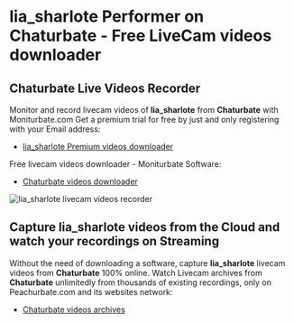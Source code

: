 # lia_sharlote Performer on Chaturbate - Free LiveCam videos downloader

## Chaturbate Live Videos Recorder

Monitor and record livecam videos of **lia_sharlote** from **Chaturbate** with Moniturbate.com
Get a premium trial for free by just and only registering with your Email address:
* [lia_sharlote Premium videos downloader](https://moniturbate.com/request-demo-licence-key.html)

Free livecam videos downloader - Moniturbate Software:
* [Chaturbate videos downloader](https://moniturbate.com/moniturbate-download-software.html)

![lia_sharlote livecam videos recorder](https://peachurnet.com/templates/moniturbate-software.png)


## Capture lia_sharlote videos from the Cloud and watch your recordings on Streaming

Without the need of downloading a software, capture **lia_sharlote** livecam videos from **Chaturbate** 100% online.
Watch Livecam archives from **Chaturbate** unlimitedly from thousands of existing recordings, only on Peachurbate.com and its websites network:
* [Chaturbate videos archives](https://peachurnet.com/)